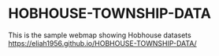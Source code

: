 # HOBHOUSE-TOWNSHIP-DATA
This is the sample webmap showing Hobhouse datasets
https://eliah1956.github.io/HOBHOUSE-TOWNSHIP-DATA/
